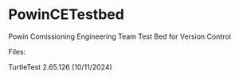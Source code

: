# PowinCETestbed
Powin Comissioning Engineering Team Test Bed for Version Control

Files:  

TurtleTest 2.65.126 (10/11/2024)